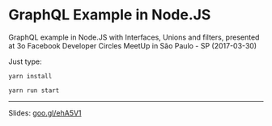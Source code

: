 # GraphQL Example in Node.JS

GraphQL example in Node.JS with Interfaces, Unions and filters, presented at 3o Facebook Developer Circles MeetUp in São Paulo - SP (2017-03-30)

Just type:

`yarn install`

`yarn run start`

----

Slides: [goo.gl/ehA5V1](goo.gl/ehA5V1)
